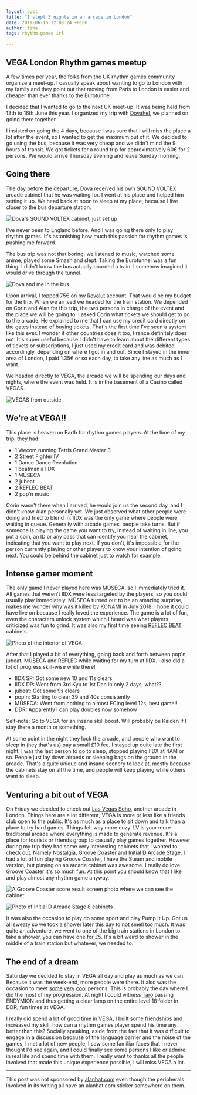 ```yaml
---
layout: post
title: "I slept 3 nights in an arcade in London"
date: 2019-06-16 12:08:24 +0100
author: tina
tags: rhythm-games irl

---
```


## VEGA London Rhythm games meetup

A few times per year, the folks from the UK rhythm games community organize a
meet-up. I casually speak about wanting to go to London with my family and they
point out that moving from Paris to London is easier and cheaper than ever
thanks to the Eurotunnel.

I decided that I wanted to go to the next UK meet-up. It was being held from
13th to 16th June this year. I organized my trip with [Dovahel][dova], we
planned on going there together.

I insisted on going the 4 days, because I was sure that I will miss the place a
lot after the event, so I wanted to get the maximum out of it. We decided to go
using the bus, because it was very cheap and we didn't mind the 9 hours of
transit. We got tickets for a round trip for approximatively 60€ for 2 persons.
We would arrive Thursday evening and leave Sunday morning.

## Going there

The day before the departure, Dova received his own SOUND VOLTEX arcade cabinet
that he was waiting for. I went at his place and helped him setting it up. We
head back at noon to sleep at my place, because I live closer to the bus
departure station.

![Dova's SOUND VOLTEX cabinet, just set up][dova-sdvx-cab]

I've never been to England before. And I was going there only to play rhythm
games. It's astonishing how much this passion for rhythm games is pushing me
forward.

The bus trip was not that boring, we listened to music, watched some anime,
played some Smash and slept. Taking the Eurotunnel was a fun thing. I didn't
know the bus actually boarded a train. I somehow imagined it would drive through
the tunnel.

![Dova and me in the bus][dova-and-me-in-the-bus]

Upon arrival, I topped 75€ on my [Revolut][revolut] account. That would be my
budget for the trip. When we arrived we headed for the train station. We
depended on Corin and Alan for this trip, the two persons in charge of the event
and the place we will be going to. I asked Corin what tickets we should get to
go to the arcade. He explained to me that I can use my credit card directly on
the gates instead of buying tickets. That's the first time I've seen a system
like this ever. I wonder if other countries does it too, France definitely does
not. It's super useful because I didn't have to learn about the different types
of tickets or subscriptions, I just used my credit card and was debited
accordingly, depending on where I got in and out. Since I stayed in the inner
area of London, I paid 1.35€ or so each day, to take any line as much as I want.

We headed directly to VEGA, the arcade we will be spending our days and nights,
where the event was held. It is in the basement of a Casino called VEGAS.

![VEGAS from outside][vegas-from-outside]

## We're at VEGA!!

This place is heaven on Earth for rhythm games players. At the time of my trip,
they had:
- 1 Wecom running Tetris Grand Master 3
- 2 Street Fighter IV
- 1 Dance Dance Revolution
- 1 beatmania IIDX
- 1 MÚSECA
- 2 jubeat
- 2 REFLEC BEAT
- 2 pop'n music

Corin wasn't there when I arrived, he would join us the second day, and I didn't
know Alan personally yet. We just observed what other people were doing and
tried to blend in. IIDX was the only game where people were waiting in queue.
Generally with arcade games, people take turns. But if someone is playing the
game you want to try, instead of waiting in line, you put a coin, an ID or any
pass that can identify you near the cabinet, indicating that you want to play
next. If you don't, it's impossible for the person currently playing or other
players to know your intention of going next. You could be behind the cabinet
just to watch for example.

## Intense gamer moment

The only game I never played here was [MÚSECA][museca], so I immediately tried
it. All games that weren't IIDX were less targeted by the players, so you could
usually play immediately. MÚSECA turned out to be an amazing surprise, makes me
wonder why was it killed by KONAMI in July 2018. I hope it could have live on
because I really loved the experience. The game is a lot of fun, even the
characters unlock system which I heard was what players criticized was fun to
grind. It was also my first time seeing [REFLEC BEAT][reflec] cabinets.

![Photo of the interior of VEGA][vega-cabs]

After that I played a bit of everything, going back and forth between pop'n,
jubeat, MÚSECA and REFLEC while waiting for my turn at IIDX. I also did a lot of
progress skill-wise while there!

- IIDX SP: Got some new 10 and 11s clears
- IIDX DP: Went from 3rd Kyu to 1st Dan in only 2 days, what??
- jubeat: Got some 9s clears
- pop'n: Starting to clear 39 and 40s consistently
- MÚSECA: Went from nothing to almost FCing level 12s, best game!!
- DDR: Apparently I can play doubles now somehow

Self-note: Go to VEGA for an insane skill boost. Will probably be Kaiden if I
stay there a month or something.

At some point in the night they lock the arcade, and people who want to sleep
in (hey that's us) pay a small £10 fee. I stayed up quite late the first night.
I was the last person to go to sleep, stopped playing IIDX at 4AM or so. People
just lay down airbeds or sleeping bags on the ground in the arcade. That's a
quite unique and insane scenery to look at, mostly because the cabinets stay on
all the time, and people will keep playing while others went to sleep.

## Venturing a bit out of VEGA

On Friday we decided to check out [Las Vegas Soho][lv-soho], another arcade in
London. Things here are a lot different, VEGA is more or less like a friends
club open to the public. It's as much as a place to sit down and talk than a
place to try hard games. Things felt way more cozy. LV is your more traditional
arcade where everything is made to generate revenue. It's a place for tourists
or friends group to casually play games together. However during my trip they
had some very interesting cabinets that I wanted to check out. Namely
[Nostalgia][nostalgia], [Groove Coaster][groove-coaster] and
[Initial D Arcade Stage][arcade-stage]. I had a lot of fun playing Groove
Coaster, I have the Steam and mobile version, but playing on an arcade cabinet
was awesome. I really do love Groove Coaster it's so much fun. At this point you
should know that I like and play almost any rhythm game anyway.

![A Groove Coaster score result screen photo where we can see the cabinet][groove-coaster-score-cab]

![Photo of Initial D Arcade Stage 8 cabinets][arcade-stage-cabs]

It was also the occasion to play do some sport and play Pump It Up. Got us all
sweaty so we took a shower later this day to not smell too much. It was quite an
adventure, we went to one of the big train stations in London to take a shower,
you can have one for £5. It's a bit weird to shower in the middle of a train
station but whatever, we needed to.

## The end of a dream

Saturday we decided to stay in VEGA all day and play as much as we can. Because
it was the week-end, more people were there. It also was the occasion to meet
[some][sera] [very][derpta] [cool][taro] persons. This is probably the day where
I did the most of my progression. At night I could witness [Taro][taro] passing
ENDYMION and thus getting a clear lamp on the entire level 18 folder in DDR, fun
times at VEGA.

I really did spend a lot of good time in VEGA, I built some friendships and
increased my skill, how can a rhythm games player spend his time any better than
this? Socially speaking, aside from the fact that it was difficult to engage in
a discussion because of the language barrier and the noise of the games, I met a
lot of new people, I saw some familiar faces that I never thought I'd see again,
and I could finally see some persons I like or admire in real life and spend
time with them. I really want to thanks all the people involved that made this
unique experience possible, I will miss VEGA a lot.


---

This post was not sponsored by [alanhat.com](https://alanhat.com) even though
the peripherals involved in its writing all have an alanhat.com sticker
somewhere on them.


[dova]: https://twitter.com/Dovahel
[sera]: https://twitter.com/Seraxis
[derpta]: https://twitter.com/derpta_
[taro]: https://twitter.com/TaroNuke
[revolut]: https://www.revolut.com
[lv-soho]: https://www.lasvegasarcadesoho.co.uk

[museca]: https://remywiki.com/MUSECA_Information
[reflec]: https://remywiki.com/REFLEC_BEAT_Information
[nostalgia]: https://remywiki.com/NOSTALGIA_Information
[groove-coaster]: https://groovecoaster.jp/
[arcade-stage]: https://initiald.sega.com

[dova-sdvx-cab]: i/dova-sdvx-cab.jpg
[dova-and-me-in-the-bus]: i/dova-and-me-in-the-bus-to-london.jpg
[vegas-from-outside]: i/vegas-from-outside.jpg
[vega-cabs]: i/vega-cabs.jpg
[groove-coaster-score-cab]: i/groove-coaster-alien-alien.jpg
[arcade-stage-cabs]: i/arcade-stage-cabs.jpg
